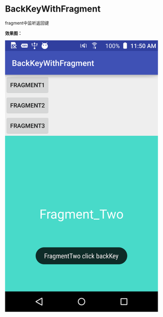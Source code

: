 # BackKeyWithFragment
fragment中监听返回键

**效果图：**

![点击back键时的效果](https://github.com/chengxp/BackKeyWithFragment/blob/master/1.png)